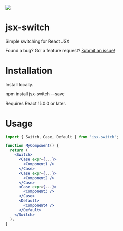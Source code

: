 <img src="https://travis-ci.org/ryardley/jsx-switch.svg?branch=master" />

# jsx-switch

Simple switching for React JSX

Found a bug? Got a feature request? [Submit an issue!](https://github.com/ryardley/jsx-switch/issues)

# Installation

Install locally.

npm install jsx-switch --save

Requires React 15.0.0 or later.

# Usage

```jsx
import { Switch, Case, Default } from 'jsx-switch';

function MyComponent() {
  return (
    <Switch>
      <Case expr={...}>
        <Component1 />
      </Case>
      <Case expr={...}>
        <Component2 />
      </Case>
      <Case expr={...}>
        <Component3 />
      </Case>
      <Default>
        <Component4 />
      </Default>
    </Switch>
  );
}
```

